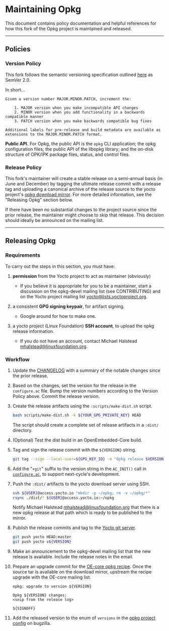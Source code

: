 # Maintaining Opkg

This document contains policy documentation and helpful references for how this fork of the Opkg project is maintained and released.


----
## Policies

### Version Policy

This fork follows the semantic versioning specification outlined [here](https://semver.org/spec/v2.0.0.html) as SemVer 2.0.

In short...
```
Given a version number MAJOR.MINOR.PATCH, increment the:

    1. MAJOR version when you make incompatible API changes
    2. MINOR version when you add functionality in a backwards compatible manner
    3. PATCH version when you make backwards compatible bug fixes

Additional labels for pre-release and build metadata are available as extensions to the MAJOR.MINOR.PATCH format.
```

**Public API.** For Opkg, the public API is the `opkg` CLI application; the opkg configuration files; the public API of the libopkg library; and the on-disk structure of OPK/IPK package files, status, and control files.


### Release Policy

This fork's maintainer will create a stable release on a semi-annual basis (in June and December) by tagging the ultimate release commit with a release tag and uploading a canonical archive of the release source to the yocto project's [opkg download mirror](http://downloads.yoctoproject.org/releases/opkg/). For more detailed information, see the "Releasing Opkg" section below.

If there have been no substantial changes to the project source since the prior release, the maintainer might choose to skip that release. This decision should ideally be announced on the mailing list.


----
## Releasing Opkg

### Requirements

To carry out the steps in this section, you must have:
1. **permission** from the Yocto project to act as maintainer (obviously)
	* If you believe it is appropriate for you to be a maintainer, start a discussion on the opkg-devel mailing list (see CONTRIBUTING) and on the Yocto project mailing list <yocto@lists.yoctoproject.org>.

2. a consistent **GPG signing keypair**, for artifact signing.
	* Google around for how to make one.

3. a yocto project (Linux Foundation) **SSH account**, to upload the opkg release information.
	* If you do not have an account, contact Michael Halstead <mhalstead@linuxfoundation.org>.


### Workflow

1. Update the [CHANGELOG](CHANGELOG.md) with a summary of the notable changes since the prior release.

2. Based on the changes, set the version for the release in the `configure.ac` file. Bump the version numbers according to the Version Policy above. Commit the release version.

3. Create the release artifacts using the `:scripts/make-dist.sh` script.
	```bash
	bash scripts/make-dist.sh -k ${YOUR_GPG_PRIVATE_KEY} HEAD
	```

	The script should create a complete set of release artifacts in a `:dist/` directory.

4. (Optional) Test the dist build in an OpenEmbedded-Core build.

5. Tag and sign the release commit with the `${VERSION}` string.
	```bash
	git tag --sign --local-user=${GPG_KEY_ID} -m "Opkg release $VERSION" v${VERSION}
	```

6. Add the "`+git`" suffix to the version string in the `AC_INIT()` call in [`configure.ac`](configure.ac), to support next-cycle's development.

7. Push the `:dist/` artifacts to the yocto download server using SSH.
	```bash
	ssh ${USER}@access.yocto.io "mkdir -p ~/opkg; rm -v ~/opkg/*"
	rsync ./dist/* ${USER}@access.yocto.io:~/opkg
	```
	Notify Michael Halstead <mhalstead@linuxfoundation.org> that there is a new opkg release at that path which is ready to be published to the mirror.

8. Publish the release commits and tag to the [Yocto git server](https://git.yoctoproject.org/opkg/).
	```bash
	git push yocto HEAD:master
	git push yocto v${VERSION}
	```

9.  Make an announcement to the opkg-devel mailing list that the new release is available. Include the release notes in the email.

10. Prepare an upgrade commit for the [OE-core opkg recipe](https://git.openembedded.org/openembedded-core/tree/meta/recipes-devtools/opkg). Once the source tar is available on the download mirror, upstream the recipe upgrade with the OE-core mailing list.

	```
	opkg: upgrade to version ${VERSION}

	Opkg ${VERSION} changes:
	<snip from the release log>

	${SIGNOFF}
	```

11. Add the released version to the enum of `versions` in the [opkg project config](https://bugzilla.yoctoproject.org/editversions.cgi?product=opkg) on bugzilla.